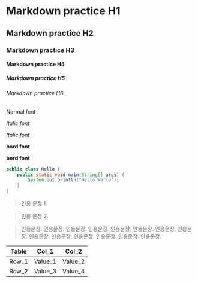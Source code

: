 # Markdown practice H1
## Markdown practice H2
### Markdown practice H3
#### Markdown practice H4
##### Markdown practice H5
###### Markdown practice H6

Normal font

*Italic font*

_Italic font_

**bord font**

__bord font__

```java
public class Hello {
    public static void main(String[] args) {
        System.out.println("Hello World");
    }
}
```

> 인용 문장 1.

> 인용 문장 2.

> 인용문장. 인용문장. 인용문장. 인용문장. 인용문장. 인용문장. 인용문장. 인용문장. 인용문장. 인용문장. 인용문장. 인용문장. 인용문장. 인용문장. 

Table | Col_1 | Col_2
------|-------|------
Row_1 | Value_1 | Value_2
Row_2 | Value_3 | Value_4
